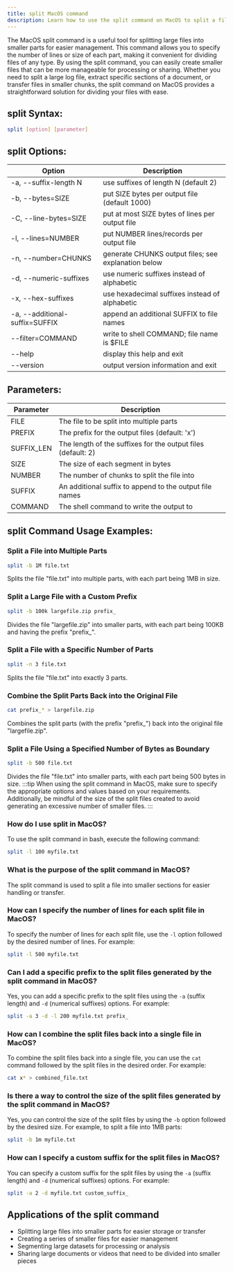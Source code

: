 ```yaml
---
title: split MacOS command
description: Learn how to use the split command on MacOS to split a file into smaller parts quickly and efficiently.
---
```


The MacOS split command is a useful tool for splitting large files into smaller parts for easier management. This command allows you to specify the number of lines or size of each part, making it convenient for dividing files of any type. By using the split command, you can easily create smaller files that can be more manageable for processing or sharing. Whether you need to split a large log file, extract specific sections of a document, or transfer files in smaller chunks, the split command on MacOS provides a straightforward solution for dividing your files with ease.

## split Syntax:
```bash
split [option] [parameter]
```

## split Options:
| Option           | Description                   |
|------------------|-------------------------------|
| -a, --suffix-length N  | use suffixes of length N (default 2) |
| -b, --bytes=SIZE    | put SIZE bytes per output file (default 1000) |
| -C, --line-bytes=SIZE     | put at most SIZE bytes of lines per output file |
| -l, --lines=NUMBER      | put NUMBER lines/records per output file |
| -n, --number=CHUNKS     | generate CHUNKS output files; see explanation below |
| -d, --numeric-suffixes      | use numeric suffixes instead of alphabetic |
| -x, --hex-suffixes      | use hexadecimal suffixes instead of alphabetic |
| -a, --additional-suffix=SUFFIX       | append an additional SUFFIX to file names |
| --filter=COMMAND      | write to shell COMMAND; file name is $FILE |
| --help       | display this help and exit |
| --version      | output version information and exit |

## Parameters:
| Parameter   | Description                   |
|-------------|-------------------------------|
| FILE        | The file to be split into multiple parts |
| PREFIX      | The prefix for the output files (default: 'x') |
| SUFFIX_LEN  | The length of the suffixes for the output files (default: 2) |
| SIZE        | The size of each segment in bytes |
| NUMBER      | The number of chunks to split the file into |
| SUFFIX      | An additional suffix to append to the output file names |
| COMMAND     | The shell command to write the output to |

## split Command Usage Examples:
### Split a File into Multiple Parts
```bash
split -b 1M file.txt
```
Splits the file "file.txt" into multiple parts, with each part being 1MB in size.

### Split a Large File with a Custom Prefix
```bash
split -b 100k largefile.zip prefix_
```
Divides the file "largefile.zip" into smaller parts, with each part being 100KB and having the prefix "prefix_".

### Split a File with a Specific Number of Parts
```bash
split -n 3 file.txt
```
Splits the file "file.txt" into exactly 3 parts.

### Combine the Split Parts Back into the Original File
```bash
cat prefix_* > largefile.zip
```
Combines the split parts (with the prefix "prefix_") back into the original file "largefile.zip".

### Split a File Using a Specified Number of Bytes as Boundary
```bash
split -b 500 file.txt
```
Divides the file "file.txt" into smaller parts, with each part being 500 bytes in size.
:::tip
When using the split command in MacOS, make sure to specify the appropriate options and values based on your requirements. Additionally, be mindful of the size of the split files created to avoid generating an excessive number of smaller files.
:::

### How do I use split in MacOS?
To use the split command in bash, execute the following command:
```bash
split -l 100 myfile.txt
```

### What is the purpose of the split command in MacOS?
The split command is used to split a file into smaller sections for easier handling or transfer.

### How can I specify the number of lines for each split file in MacOS?
To specify the number of lines for each split file, use the `-l` option followed by the desired number of lines. For example:
```bash
split -l 500 myfile.txt
```

### Can I add a specific prefix to the split files generated by the split command in MacOS?
Yes, you can add a specific prefix to the split files using the `-a` (suffix length) and `-d` (numerical suffixes) options. For example:
```bash
split -a 3 -d -l 200 myfile.txt prefix_
```

### How can I combine the split files back into a single file in MacOS?
To combine the split files back into a single file, you can use the `cat` command followed by the split files in the desired order. For example:
```bash
cat x* > combined_file.txt
```

### Is there a way to control the size of the split files generated by the split command in MacOS?
Yes, you can control the size of the split files by using the `-b` option followed by the desired size. For example, to split a file into 1MB parts:
```bash
split -b 1m myfile.txt
```

### How can I specify a custom suffix for the split files in MacOS?
You can specify a custom suffix for the split files by using the `-a` (suffix length) and `-d` (numerical suffixes) options. For example:
```bash
split -a 2 -d myfile.txt custom_suffix_
```
## Applications of the split command

- Splitting large files into smaller parts for easier storage or transfer
- Creating a series of smaller files for easier management
- Segmenting large datasets for processing or analysis
- Sharing large documents or videos that need to be divided into smaller pieces